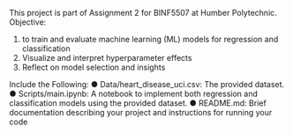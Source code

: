 This project is part of Assignment 2 for BINF5507 at Humber Polytechnic.
Objective: 
1. to train and evaluate machine learning (ML) models for regression and classification
2. Visualize and interpret hyperparameter effects
3. Reflect on model selection and insights


Include the Following:
● Data/heart_disease_uci.csv: The provided dataset.
● Scripts/main.ipynb: A notebook to implement both regression and classification models using the provided dataset.
● README.md: Brief documentation describing your project and instructions for running
your code